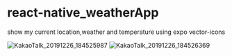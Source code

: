 # react-native_weatherApp
show my current location,weather and temperature using expo vector-icons

![KakaoTalk_20191226_184525987](https://user-images.githubusercontent.com/45805470/71470828-d8328a00-2810-11ea-92e3-2a7c114e4f0f.jpg)
![KakaoTalk_20191226_184526369](https://user-images.githubusercontent.com/45805470/71470829-d8cb2080-2810-11ea-9a97-6f7103eed5c9.jpg)
